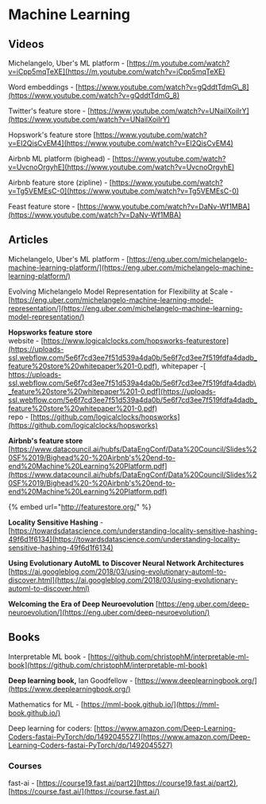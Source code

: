 # Machine Learning

## Videos

Michelangelo, Uber's ML platform - [https://m.youtube.com/watch?v=iCpp5mqTeXE](https://m.youtube.com/watch?v=iCpp5mqTeXE)

Word embeddings - [https://www.youtube.com/watch?v=gQddtTdmG\_8](https://www.youtube.com/watch?v=gQddtTdmG_8)

Twitter's feature store - [https://www.youtube.com/watch?v=UNailXoiIrY](https://www.youtube.com/watch?v=UNailXoiIrY)

Hopswork's feature store [https://www.youtube.com/watch?v=EI2QisCvEM4](https://www.youtube.com/watch?v=EI2QisCvEM4)

Airbnb ML platform \(bighead\) - [https://www.youtube.com/watch?v=UvcnoOrgyhE](https://www.youtube.com/watch?v=UvcnoOrgyhE)

Airbnb feature store \(zipline\) - [https://www.youtube.com/watch?v=Tg5VEMEsC-0](https://www.youtube.com/watch?v=Tg5VEMEsC-0)

Feast feature store - [https://www.youtube.com/watch?v=DaNv-Wf1MBA](https://www.youtube.com/watch?v=DaNv-Wf1MBA)

## Articles

Michelangelo, Uber's ML platform - [https://eng.uber.com/michelangelo-machine-learning-platform/](https://eng.uber.com/michelangelo-machine-learning-platform/)

Evolving Michelangelo Model Representation for Flexibility at Scale - [https://eng.uber.com/michelangelo-machine-learning-model-representation/](https://eng.uber.com/michelangelo-machine-learning-model-representation/)

**Hopsworks feature store**   
website - [https://www.logicalclocks.com/hopsworks-featurestore](https://uploads-ssl.webflow.com/5e6f7cd3ee7f51d539a4da0b/5e6f7cd3ee7f519fdfa4dadb_feature%20store%20whitepaper%201-0.pdf), whitepaper -[ https://uploads-ssl.webflow.com/5e6f7cd3ee7f51d539a4da0b/5e6f7cd3ee7f519fdfa4dadb\_feature%20store%20whitepaper%201-0.pdf](https://uploads-ssl.webflow.com/5e6f7cd3ee7f51d539a4da0b/5e6f7cd3ee7f519fdfa4dadb_feature%20store%20whitepaper%201-0.pdf)  
 repo - [https://github.com/logicalclocks/hopsworks](https://github.com/logicalclocks/hopsworks)

**Airbnb's feature store**  
[https://www.datacouncil.ai/hubfs/DataEngConf/Data%20Council/Slides%20SF%2019/Bighead%20-%20Airbnb's%20end-to-end%20Machine%20Learning%20Platform.pdf](https://www.datacouncil.ai/hubfs/DataEngConf/Data%20Council/Slides%20SF%2019/Bighead%20-%20Airbnb's%20end-to-end%20Machine%20Learning%20Platform.pdf)

{% embed url="http://featurestore.org/" %}

**Locality Sensitive Hashing** - [https://towardsdatascience.com/understanding-locality-sensitive-hashing-49f6d1f6134](https://towardsdatascience.com/understanding-locality-sensitive-hashing-49f6d1f6134)

**Using Evolutionary AutoML to Discover Neural Network Architectures** [https://ai.googleblog.com/2018/03/using-evolutionary-automl-to-discover.html](https://ai.googleblog.com/2018/03/using-evolutionary-automl-to-discover.html)

**Welcoming the Era of Deep Neuroevolution** [https://eng.uber.com/deep-neuroevolution/](https://eng.uber.com/deep-neuroevolution/)

## Books

Interpretable ML book - [https://github.com/christophM/interpretable-ml-book](https://github.com/christophM/interpretable-ml-book)

**Deep learning book,** Ian Goodfellow - [https://www.deeplearningbook.org/](https://www.deeplearningbook.org/)

Mathematics for ML - [https://mml-book.github.io/](https://mml-book.github.io/)

Deep learning for coders: [https://www.amazon.com/Deep-Learning-Coders-fastai-PyTorch/dp/1492045527](https://www.amazon.com/Deep-Learning-Coders-fastai-PyTorch/dp/1492045527)



### **Courses**

fast-ai -  [https://course19.fast.ai/part2](https://course19.fast.ai/part2), [https://course.fast.ai/](https://course.fast.ai/)


